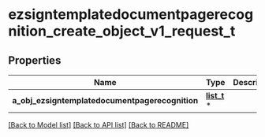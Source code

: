 # ezsigntemplatedocumentpagerecognition_create_object_v1_request_t

## Properties
Name | Type | Description | Notes
------------ | ------------- | ------------- | -------------
**a_obj_ezsigntemplatedocumentpagerecognition** | [**list_t**](ezsigntemplatedocumentpagerecognition_request_compound.md) \* |  | 

[[Back to Model list]](../README.md#documentation-for-models) [[Back to API list]](../README.md#documentation-for-api-endpoints) [[Back to README]](../README.md)


